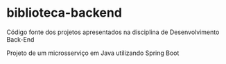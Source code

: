 # biblioteca-backend
Código fonte dos projetos apresentados na disciplina de Desenvolvimento Back-End

Projeto de um microsserviço em Java utilizando Spring Boot
